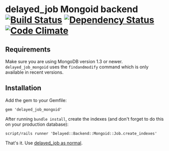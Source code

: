 # delayed_job Mongoid backend [![Build Status](https://secure.travis-ci.org/collectiveidea/delayed_job_mongoid.png?branch=master)][travis] [![Dependency Status](https://gemnasium.com/collectiveidea/delayed_job_mongoid.png?travis)][gemnasium] [![Code Climate](https://codeclimate.com/badge.png)][codeclimate]

[travis]: http://travis-ci.org/collectiveidea/delayed_job_mongoid
[gemnasium]: https://gemnasium.com/collectiveidea/delayed_job_mongoid
[codeclimate]: https://codeclimate.com/github/collectiveidea/delayed_job_mongoid

## Requirements

Make sure you are using MongoDB version 1.3 or newer. `delayed_job_mongoid` uses the `findandmodify` command which is only available in recent versions.


## Installation

Add the gem to your Gemfile:

    gem 'delayed_job_mongoid'

After running `bundle install`, create the indexes (and don't forget to do this on your production database):

    script/rails runner 'Delayed::Backend::Mongoid::Job.create_indexes'

That's it. Use [delayed_job as normal](http://github.com/collectiveidea/delayed_job).
